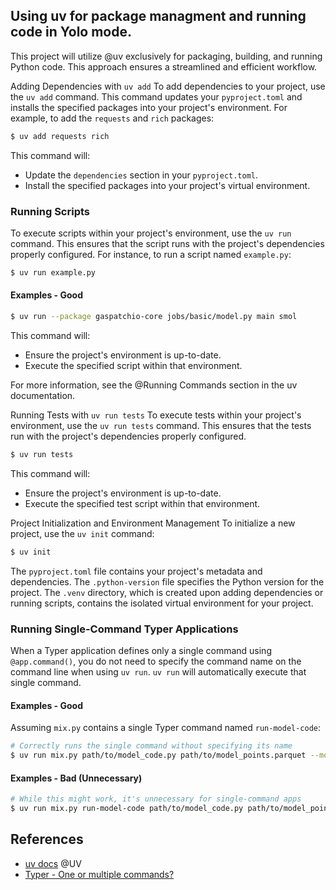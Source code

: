 
## Using uv for package managment and running code in Yolo mode. 
This project will utilize @uv exclusively for packaging, building, and running Python code. This approach ensures a streamlined and efficient workflow.

Adding Dependencies with `uv add`
To add dependencies to your project, use the `uv add` command. This command updates your `pyproject.toml` and installs the specified packages into your project's environment. For example, to add the `requests` and `rich` packages:

```bash
$ uv add requests rich
```

This command will:
- Update the `dependencies` section in your `pyproject.toml`.
- Install the specified packages into your project's virtual environment.


### Running Scripts 
To execute scripts within your project's environment, use the `uv run` command. This ensures that the script runs with the project's dependencies properly configured. For instance, to run a script named `example.py`:

```bash
$ uv run example.py
```

#### Examples - Good
```bash
$ uv run --package gaspatchio-core jobs/basic/model.py main smol
```

This command will:
- Ensure the project's environment is up-to-date.
- Execute the specified script within that environment.

For more information, see the @Running Commands section in the uv documentation.

Running Tests with `uv run tests`
To execute tests within your project's environment, use the `uv run tests` command. This ensures that the tests run with the project's dependencies properly configured.

```bash
$ uv run tests
```

This command will:
- Ensure the project's environment is up-to-date.
- Execute the specified test script within that environment.


Project Initialization and Environment Management
To initialize a new project, use the `uv init` command:

```bash
$ uv init 
```
The `pyproject.toml` file contains your project's metadata and dependencies. The `.python-version` file specifies the Python version for the project. The `.venv` directory, which is created upon adding dependencies or running scripts, contains the isolated virtual environment for your project.


### Running Single-Command Typer Applications

When a Typer application defines only a single command using `@app.command()`, you do not need to specify the command name on the command line when using `uv run`. `uv run` will automatically execute that single command.

#### Examples - Good

Assuming `mix.py` contains a single Typer command named `run-model-code`:

```bash
# Correctly runs the single command without specifying its name
$ uv run mix.py path/to/model_code.py path/to/model_points.parquet --mode debug 
```

#### Examples - Bad (Unnecessary)

```bash
# While this might work, it's unnecessary for single-command apps
$ uv run mix.py run-model-code path/to/model_code.py path/to/model_points.parquet --mode debug
```


## References

- [uv docs](mdc:https:/docs.astral.sh/uv) @UV
- [Typer - One or multiple commands?](mdc:https:/typer.tiangolo.com/tutorial/commands/one-or-multiple)


